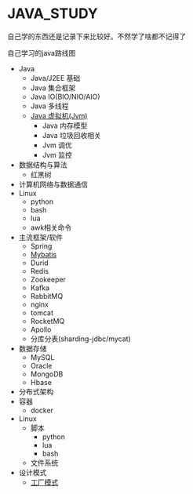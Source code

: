 # JAVA_STUDY

自己学的东西还是记录下来比较好。不然学了啥都不记得了

自己学习的java路线图

- Java
  - Java/J2EE 基础
  - Java 集合框架
  - Java IO(BIO/NIO/AIO)
  - Java 多线程
  - [Java 虚拟机(Jvm)](www.baidu.com)
    - Java 内存模型
    - Java 垃圾回收相关
    - Jvm 调优
    - Jvm 监控
- 数据结构与算法
  - 红黑树
- 计算机网络与数据通信
- Linux
  - python
  - bash
  - lua
  - awk相关命令
- 主流框架/软件
  - Spring
  - [Mybatis](/framework/MySQL/MySQL.md)
  - Durid
  - Redis
  - Zookeeper
  - Kafka
  - RabbitMQ
  - nginx
  - tomcat
  - RocketMQ
  - Apollo
  - 分库分表(sharding-jdbc/mycat)
- 数据存储
  - MySQL
  - Oracle
  - MongoDB
  - Hbase
- 分布式架构
- 容器
  - docker
- Linux
  - 脚本
    - python
    - lua
    - bash
  - 文件系统
- 设计模式
  - [工厂模式](design_pattern/factory/factory.md)

